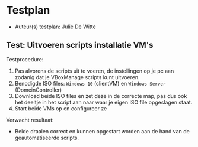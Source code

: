 ﻿# Testplan

- Auteur(s) testplan: Julie De Witte

## Test: Uitvoeren scripts installatie VM's

Testprocedure:

1. Pas alvorens de scripts uit te voeren, de instellingen op je pc aan zodanig dat je VBoxManage scripts kunt uitvoeren.
2. Benodigde ISO files: `Windows 10` (clientVM) en `Windows Server` (DomeinController)
3. Download beide ISO files en zet deze in de correcte map, pas dus ook het deeltje in het script aan naar waar je eigen ISO file opgeslagen staat.
4. Start beide VMs op en configureer ze

Verwacht resultaat:

- Beide draaien correct en kunnen opgestart worden aan de hand van de geautomatiseerde scripts.

<!-- Voeg hier eventueel een screenshot van het verwachte resultaat in. -->


